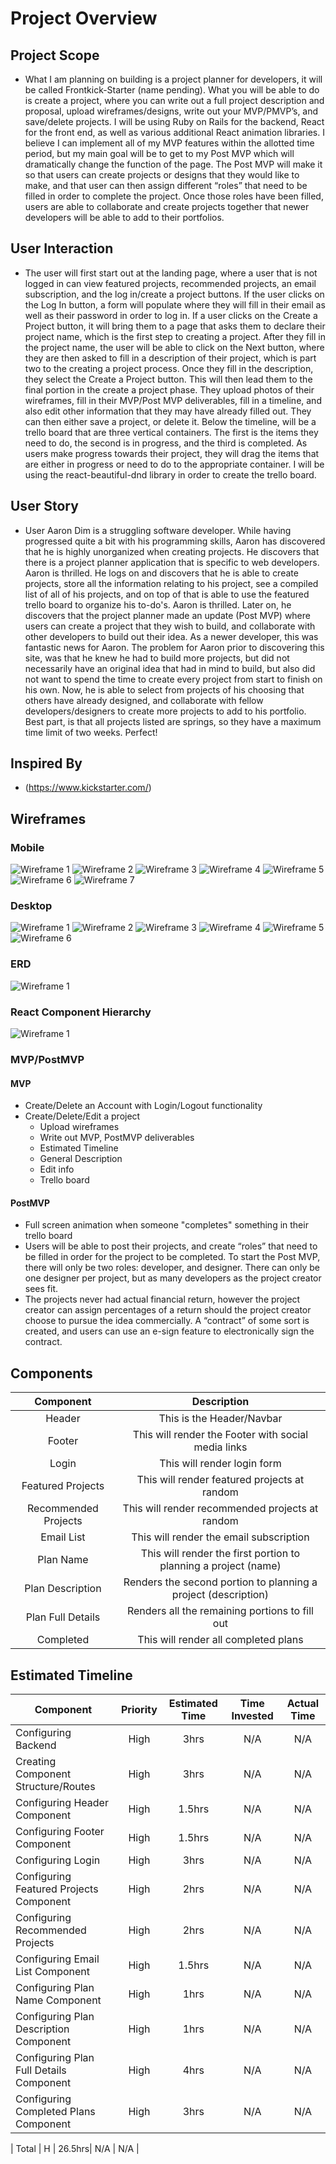# Project Overview


## Project Scope
- What I am planning on building is a project planner for developers, it will be called Frontkick-Starter (name pending). What you will be able to do is create a project, where you can write out a full project description and proposal, upload wireframes/designs, write out your MVP/PMVP’s, and save/delete projects. I will be using Ruby on Rails for the backend, React for the front end, as well as various additional React animation libraries. I believe I can implement all of my MVP features within the allotted time period, but my main goal will be to get to my Post MVP which will dramatically change the function of the page. The Post MVP will make it so that users can create projects or designs that they would like to make, and that user can then assign different “roles” that need to be filled in order to complete the project. Once those roles have been filled, users are able to collaborate and create projects together that newer developers will be able to add to their portfolios.

## User Interaction

- The user will first start out at the landing page, where a user that is not logged in can view featured projects, recommended projects, an email subscription, and the log in/create a project buttons. If the user clicks on the Log In button, a form will populate where they will fill in their email as well as their password in order to log in. If a user clicks on the Create a Project button, it will bring them to a page that asks them to declare their project name, which is the first step to creating a project. After they fill in the project name, the user will be able to click on the Next button, where they are then asked to fill in a description of their project, which is part two to the creating a project process. Once they fill in the description, they select the Create a Project button. This will then lead them to the final portion in the create a project phase. They upload photos of their wireframes, fill in their MVP/Post MVP deliverables, fill in a timeline, and also edit other information that they may have already filled out. They can then either save a project, or delete it. Below the timeline, will be a trello board that are three vertical containers. The first is the items they need to do, the second is in progress, and the third is completed. As users make progress towards their project, they will drag the items that are either in progress or need to do to the appropriate container. I will be using the react-beautiful-dnd library in order to create the trello board.

## User Story
- User Aaron Dim is a struggling software developer. While having progressed quite a bit with his programming skills, Aaron has discovered that he is highly unorganized when creating projects. He discovers that there is a project planner application that is specific to web developers. Aaron is thrilled. He logs on and discovers that he is able to create projects, store all the information relating to his project, see a compiled list of all of his projects, and on top of that is able to use the featured trello board to organize his to-do's. Aaron is thrilled. Later on, he discovers that the project planner made an update (Post MVP) where users can create a project that they wish to build, and collaborate with other developers to build out their idea. As a newer developer, this was fantastic news for Aaron. The problem for Aaron prior to discovering this site, was that he knew he had to build more projects, but did not necessarily have an original idea that had in mind to build, but also did not want to spend the time to create every project from start to finish on his own. Now, he is able to select from projects of his choosing that others have already designed, and collaborate with fellow developers/designers to create more projects to add to his portfolio. Best part, is that all projects listed are springs, so they have a maximum time limit of two weeks. Perfect! 

## Inspired By

- (https://www.kickstarter.com/)

## Wireframes
### Mobile
![Wireframe 1](https://res.cloudinary.com/darrin-im/image/upload/v1570195471/IMG_2804_jmh0rk.jpg)
![Wireframe 2](https://res.cloudinary.com/darrin-im/image/upload/v1570195471/IMG_2809_xdqyi1.jpg)
![Wireframe 3](https://res.cloudinary.com/darrin-im/image/upload/v1570195471/IMG_2811_qhtyep.jpg)
![Wireframe 4](https://res.cloudinary.com/darrin-im/image/upload/v1570195472/IMG_2810_sjwwxs.jpg)
![Wireframe 5](https://res.cloudinary.com/darrin-im/image/upload/v1570195472/IMG_2806_zkx9vo.jpg)
![Wireframe 6](https://res.cloudinary.com/darrin-im/image/upload/v1570195472/IMG_2807_wuhlsz.jpg)
![Wireframe 7](https://res.cloudinary.com/darrin-im/image/upload/v1570195472/IMG_2808_sgfeac.jpg)

### Desktop
![Wireframe 1](https://res.cloudinary.com/darrin-im/image/upload/v1570195503/IMG_2817_x2vybe.jpg)
![Wireframe 2](https://res.cloudinary.com/darrin-im/image/upload/v1570195503/IMG_2813_uomp99.jpg)
![Wireframe 3](https://res.cloudinary.com/darrin-im/image/upload/v1570195503/IMG_2818_smxuro.jpg)
![Wireframe 4](https://res.cloudinary.com/darrin-im/image/upload/v1570195503/IMG_2814_ejvuny.jpg)
![Wireframe 5](https://res.cloudinary.com/darrin-im/image/upload/v1570195503/IMG_2815_ljamx7.jpg)
![Wireframe 6](https://res.cloudinary.com/darrin-im/image/upload/v1570195503/IMG_2816_qur2we.jpg)

### ERD
![Wireframe 1](https://res.cloudinary.com/darrin-im/image/upload/v1570204969/IMG_2821_cu7eh0.jpg)

### React Component Hierarchy
![Wireframe 1](https://res.cloudinary.com/darrin-im/image/upload/v1570203095/IMG_2819_ffn7zw.jpg)

### MVP/PostMVP
#### MVP
- Create/Delete an Account with Login/Logout functionality
- Create/Delete/Edit a project
  - Upload wireframes
   - Write out MVP, PostMVP deliverables
   - Estimated Timeline
   - General Description
   - Edit info
   - Trello board

#### PostMVP
- Full screen animation when someone "completes" something in their trello board
- Users will be able to post their projects, and create “roles” that need to be filled in order for the project to be completed. To start the Post MVP, there will only be two roles: developer, and designer. There can only be one designer per project, but as many developers as the project creator sees fit. 
- The projects never had actual financial return, however the project creator can assign percentages of a return should the project creator choose to pursue the idea commercially. A “contract” of some sort is created, and users can use an e-sign feature to electronically sign the contract.

## Components

| Component | Description |
| :---: | :---: |  
| Header | This is the Header/Navbar |
| Footer | This will render the Footer with social media links |
| Login | This will render login form |
| Featured Projects | This will render featured projects at random |
| Recommended Projects | This will render recommended projects at random |
| Email List | This will render the email subscription |
| Plan Name | This will render the first portion to planning a project (name) |
| Plan Description | Renders the second portion to planning a project (description) |
| Plan Full Details | Renders all the remaining portions to fill out |
| Completed | This will render all completed plans |

## Estimated Timeline


| Component | Priority | Estimated Time | Time Invested | Actual Time |
| --- | :---: |  :---: | :---: | :---: |
| Configuring Backend | High | 3hrs| N/A | N/A |
| Creating Component Structure/Routes | High | 3hrs| N/A | N/A |
| Configuring Header Component | High | 1.5hrs| N/A | N/A |
| Configuring Footer Component | High | 1.5hrs| N/A | N/A |
| Configuring Login | High | 3hrs| N/A | N/A |
| Configuring Featured Projects Component | High | 2hrs| N/A | N/A |
| Configuring Recommended Projects | High | 2hrs| N/A | N/A |
| Configuring Email List Component | High | 1.5hrs| N/A | N/A |
| Configuring Plan Name Component | High | 1hrs| N/A | N/A |
| Configuring Plan Description Component | High | 1hrs| N/A | N/A |
| Configuring Plan Full Details Component | High | 4hrs| N/A | N/A |
| Configuring Completed Plans Component | High | 3hrs| N/A | N/A |

| Total | H | 26.5hrs| N/A | N/A |
